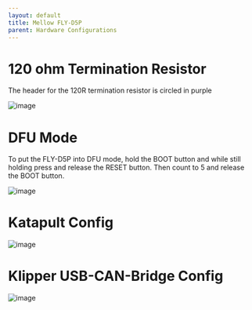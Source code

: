```yaml
---
layout: default 
title: Mellow FLY-D5P 
parent: Hardware Configurations
---
```


# 120 ohm Termination Resistor

The header for the 120R termination resistor is circled in purple

![image](https://github.com/Esoterical/voron_canbus/assets/124253477/9f1bdf13-b8f5-4ab2-b661-7ada729f2ad0)


# DFU Mode

To put the FLY-D5P into DFU mode, hold the BOOT button and while still holding press and release the RESET button. Then count to 5 and release the BOOT button.

![image](https://github.com/Esoterical/voron_canbus/assets/124253477/be5ae84e-41ce-43bb-94d2-79e6fbc6a82a)




# Katapult Config

![image](https://github.com/Esoterical/voron_canbus/assets/124253477/ee04bdb5-164d-4475-83a0-e675626c7a0a)


# Klipper USB-CAN-Bridge Config

![image](https://github.com/Esoterical/voron_canbus/assets/124253477/d1dfe729-eba7-457b-8c3f-4a0c3b80aec0)





